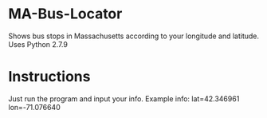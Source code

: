 # MA-Bus-Locator
Shows bus stops in Massachusetts according to your longitude and latitude.
Uses Python 2.7.9
# Instructions
Just run the program and input your info. Example info: lat=42.346961 lon=-71.076640
